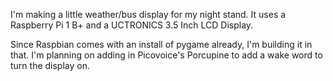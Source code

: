 I'm making a little weather/bus display for my night stand. It uses a Raspberry Pi 1 B+ and a UCTRONICS 3.5 Inch LCD Display.

Since Raspbian comes with an install of pygame already, I'm building it in that. I'm planning on adding in Picovoice's Porcupine to add a wake word to turn the display on.
